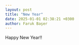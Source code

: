 ```yaml
---
layout: post
title: "New Year"
date: 2025-01-01 02:38:21 +0300
author: Faruk Başer
---
```


Happy New Year!!
